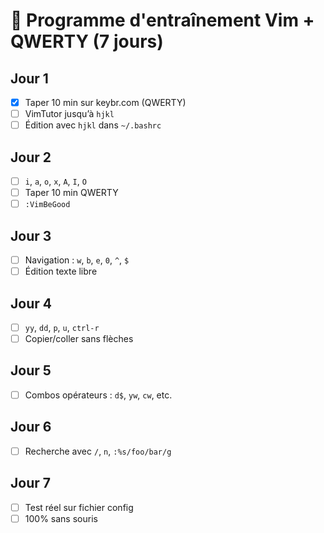 # 🧠 Programme d'entraînement Vim + QWERTY (7 jours)

## Jour 1

- [x] Taper 10 min sur keybr.com (QWERTY)
- [ ] VimTutor jusqu’à `hjkl`
- [ ] Édition avec `hjkl` dans `~/.bashrc`

## Jour 2

- [ ] `i`, `a`, `o`, `x`, `A`, `I`, `O`
- [ ] Taper 10 min QWERTY
- [ ] `:VimBeGood`

## Jour 3

- [ ] Navigation : `w`, `b`, `e`, `0`, `^`, `$`
- [ ] Édition texte libre

## Jour 4

- [ ] `yy`, `dd`, `p`, `u`, `ctrl-r`
- [ ] Copier/coller sans flèches

## Jour 5

- [ ] Combos opérateurs : `d$`, `yw`, `cw`, etc.

## Jour 6

- [ ] Recherche avec `/`, `n`, `:%s/foo/bar/g`

## Jour 7

- [ ] Test réel sur fichier config
- [ ] 100% sans souris
